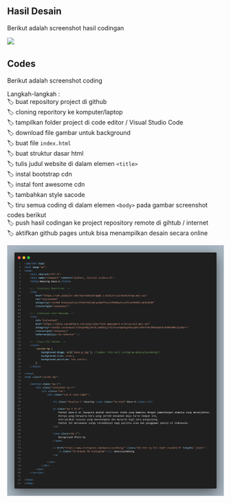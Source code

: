## Hasil Desain

Berikut adalah screenshot hasil codingan

<img src="screenshot-result.png">

## Codes

Berikut adalah screenshot coding

Langkah-langkah : <br>
    🏷️ buat repository project di github <br>
    🏷️ cloning reporitory ke komputer/laptop <br>
    🏷️ tampilkan folder project di code editor / Visual Studio Code <br>
    🏷️ download file gambar untuk background <br>
    🏷️ buat file ```index.html``` <br>
    🏷️ buat struktur dasar html <br>
    🏷️ tulis judul website di dalam elemen ```<title>``` <br>
    🏷️ instal bootstrap cdn <br>
    🏷️ instal font awesome cdn <br>
    🏷️ tambahkan style sacode <br>
    🏷️ tiru semua coding di dalam elemen ```<body>``` pada gambar screenshot codes berikut <br>
    🏷️ push hasil codingan ke project repository remote di gihtub / internet <br>
    🏷️ aktifkan github pages untuk bisa menampilkan desain secara online <br>

<img src="screenshot-codes.png">